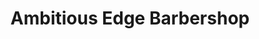 ---
title: "Ambitious Edge Barbershop"
url: /mission-viejo/ambitious-edge-barbershop/
shop: Friseur
---